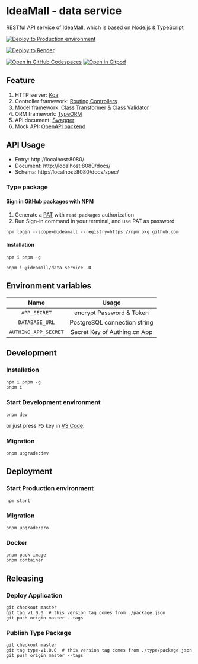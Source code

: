 # IdeaMall - data service

[REST][1]ful API service of IdeaMall, which is based on [Node.js][2] & [TypeScript][3]

[![Deploy to Production environment](https://github.com/IdeaMall/data-service/actions/workflows/deploy-production.yml/badge.svg)][4]

[![Deploy to Render](https://render.com/images/deploy-to-render-button.svg)][5]

[![Open in GitHub Codespaces](https://github.com/codespaces/badge.svg)][6]
[![Open in Gitpod](https://gitpod.io/button/open-in-gitpod.svg)][7]

## Feature

1.  HTTP server: [Koa][8]
2.  Controller framework: [Routing Controllers][9]
3.  Model framework: [Class Transformer][10] & [Class Validator][11]
4.  ORM framework: [TypeORM][12]
5.  API document: [Swagger][13]
6.  Mock API: [OpenAPI backend][14]

## API Usage

-   Entry: http://localhost:8080/
-   Document: http://localhost:8080/docs/
-   Schema: http://localhost:8080/docs/spec/

### Type package

#### Sign in GitHub packages with NPM

1.  Generate a [PAT][15] with `read:packages` authorization
2.  Run Sign-in command in your terminal, and use PAT as password:

```shell
npm login --scope=@ideamall --registry=https://npm.pkg.github.com
```

#### Installation

```shell
npm i pnpm -g

pnpm i @ideamall/data-service -D
```

## Environment variables

|         Name         |            Usage             |
| :------------------: | :--------------------------: |
|     `APP_SECRET`     |   encrypt Password & Token   |
|    `DATABASE_URL`    | PostgreSQL connection string |
| `AUTHING_APP_SECRET` | Secret Key of Authing.cn App |

## Development

### Installation

```shell
npm i pnpm -g
pnpm i
```

### Start Development environment

```shell
pnpm dev
```

or just press <kbd>F5</kbd> key in [VS Code][16].

### Migration

```shell
pnpm upgrade:dev
```

## Deployment

### Start Production environment

```shell
npm start
```

### Migration

```shell
pnpm upgrade:pro
```

### Docker

```shell
pnpm pack-image
pnpm container
```

## Releasing

### Deploy Application

```shell
git checkout master
git tag v1.0.0  # this version tag comes from ./package.json
git push origin master --tags
```

### Publish Type Package

```shell
git checkout master
git tag type-v1.0.0  # this version tag comes from ./type/package.json
git push origin master --tags
```

[1]: https://en.wikipedia.org/wiki/Representational_state_transfer
[2]: https://nodejs.org/
[3]: https://www.typescriptlang.org/
[4]: https://github.com/IdeaMall/data-service/actions/workflows/deploy-production.yml
[5]: https://render.com/deploy
[6]: https://codespaces.new/ideaMall/data-service
[7]: https://gitpod.io/?autostart=true#https://github.com/ideaMall/data-service
[8]: https://koajs.com/
[9]: https://github.com/typestack/routing-controllers
[10]: https://github.com/typestack/class-transformer
[11]: https://github.com/typestack/class-validator
[12]: https://typeorm.io/
[13]: https://swagger.io/
[14]: https://github.com/anttiviljami/openapi-backend
[15]: https://github.com/settings/tokens
[16]: https://code.visualstudio.com/
